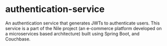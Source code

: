 # authentication-service
An authentication service that generates JWTs to authenticate users.
This service is a part of the Nile project (an e-commerce platform developed on a microservices based architecture) built using Spring Boot, and Couchbase.
